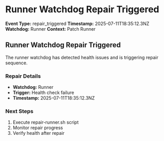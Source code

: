 # Runner Watchdog Repair Triggered

**Event Type:** repair_triggered
**Timestamp:** 2025-07-11T18:35:12.3NZ
**Watchdog:** Runner
**Context:** Patch Runner


## Runner Watchdog Repair Triggered

The runner watchdog has detected health issues and is triggering repair sequence.

### Repair Details
- **Watchdog:** Runner
- **Trigger:** Health check failure
- **Timestamp:** 2025-07-11T18:35:12.3NZ

### Next Steps
1. Execute repair-runner.sh script
2. Monitor repair progress
3. Verify health after repair


